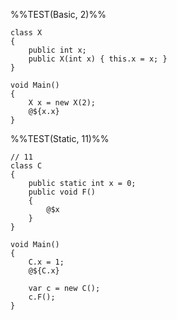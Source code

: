 
%%TEST(Basic, 2)%%
```
class X
{
    public int x;
    public X(int x) { this.x = x; }
}

void Main()
{
    X x = new X(2);
    @${x.x}
}
```

%%TEST(Static, 11)%%
```
// 11
class C
{
    public static int x = 0;
    public void F()
    {
	    @$x
	}
}

void Main()
{
    C.x = 1;
    @${C.x}

	var c = new C();
	c.F();
}
```